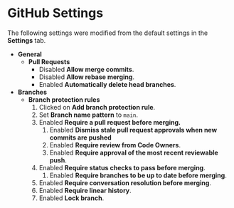 # GitHub Settings

The following settings were modified from the default settings in the **Settings** tab.

- **General**
    - **Pull Requests**
        - Disabled **Allow merge commits**.
        - Disabled **Allow rebase merging**.
        - Enabled **Automatically delete head branches**.
- **Branches**
    - **Branch protection rules**
        1. Clicked on **Add branch protection rule**.
        1. Set **Branch name pattern** to `main`.
        1. Enabled **Require a pull request before merging.**
            1. Enabled **Dismiss stale pull request approvals when new commits are pushed**
            1. Enabled **Require review from Code Owners**.
            1. Enabled **Require approval of the most recent reviewable push**.
        1. Enabled **Require status checks to pass before merging**.
            1. Enabled **Require branches to be up to date before merging**.
        1. Enabled **Require conversation resolution before merging**.
        1. Enabled **Require linear history**.
        1. Enabled **Lock branch**.